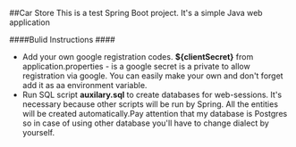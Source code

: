 ##Car Store
This is a test Spring Boot project.
It's a simple Java web application

####Bulid Instructions ####
* Add your own google registration codes. __${clientSecret}__ from application.properties - is a google secret is a private to allow registration via google. 
You can easily make your own and don't forget add it as aa environment variable. 
* Run SQL script __auxilary.sql__ to create databases for web-sessions. It's necessary because other scripts will be run by 
Spring. All the entities will be created automatically.Pay attention that my database is Postgres so in case of using 
other database you'll have to change dialect by yourself. 
 